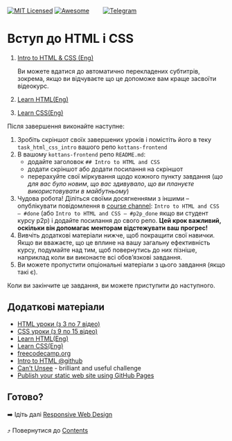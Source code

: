 [![MIT Licensed][icon-mit]][license]
[![Awesome][icon-awesome]][awesome]
&nbsp;&nbsp;&nbsp;&nbsp;&nbsp;&nbsp;
[![Telegram][icon-chat]][chat]

# Вступ до HTML і CSS

1. [Intro to HTML & CSS (Eng)](https://www.udacity.com/course/intro-to-html-and-css--ud304)

   Ви можете вдатися до автоматично перекладених субтитрів, зокрема, якщо ви відчуваєте що
   це допоможе вам краще засвоїти відеокурс.

1. [Learn HTML(Eng)](https://www.codecademy.com/learn/learn-html)

1. [Learn CSS(Eng)](https://www.codecademy.com/learn/learn-css)

Після завершення виконайте наступне:
1. Зробіть скріншот своїх завершених уроків
   і помістіть його в теку `task_html_css_intro`
   вашого репо `kottans-frontend`
1. В вашому `kottans-frontend` репо `README.md`:
   - додайте заголовок `## Intro to HTML and CSS`
   - додати скріншот або додати посилання на скріншот
   - перерахуйте свої міркування щодо кожного пункту завдання
     (_що для вас було новим_, _що вас здивувало_, _що ви плануєте використовувати в майбутньому_)
1. Чудова робота! Діліться своїми досягненнями з іншими –
   опублікувати повідомлення в [course channel][chat]:
   `Intro to HTML and CSS — #done` (або `Intro to HTML and CSS — #p2p_done` якщо ви студент курсу p2p) і додайте посилання до свого репо. **Цей крок важливий, оскільки він допомагає менторам відстежувати ваш прогрес!**
1. Вивчіть додаткові матеріали нижче, щоб покращити свої навички.
    Якщо ви вважаєте, що це вплине на вашу загальну ефективність курсу, подумайте над тим, щоб
    повернутись до них пізніше, наприклад коли ви виконаєте всі обов’язкові завдання.
1. Ви можете пропустити опціональні матеріали з цього завдання (якщо такі є).

Коли ви закінчите це завдання, ви можете приступити до наступного.

## Додаткові матеріали

- [HTML уроки (з 3 по 7 відео)](https://www.youtube.com/watch?v=z3GS5oYGq5U&list=PLM6XATa8CAG4uCli-pMvuvwj46UaQoqIc&index=4)
- [CSS уроки (з 9 по 15 відео)](https://www.youtube.com/watch?v=z3GS5oYGq5U&list=PLM6XATa8CAG4uCli-pMvuvwj46UaQoqIc&index=4)
- [Learn HTML(Eng)](https://www.codecademy.com/learn/learn-html)
- [Learn CSS(Eng)](https://www.codecademy.com/learn/learn-css)
- [freecodecamp.org](https://www.freecodecamp.org)
- [Intro to HTML @github](https://lab.github.com/githubtraining/introduction-to-html)
- [Can't Unsee](https://cantunsee.space/) - brilliant and useful challenge
- [Publish your static web site using GitHub Pages](https://lab.github.com/githubtraining/github-pages)

## Готово?

➡️ Ідіть далі [Responsive Web Design](html-css-responsive.md)

⤴️ Повернутися до [Contents](../contents.md)


[icon-chat]: https://img.shields.io/badge/chat-on%20telegram-blue.svg
[icon-mit]: https://img.shields.io/badge/license-MIT-blue.svg
[icon-awesome]: https://cdn.rawgit.com/sindresorhus/awesome/d7305f38d29fed78fa85652e3a63e154dd8e8829/media/badge.svg

[license]: https://github.com/Kottans/web/blob/master/LICENSE.md
[awesome]: https://github.com/sindresorhus/awesome#front-end-development
[chat]: https://t.me/joinchat/CX8EF1JmLm9IM6J6oy2U7Q
